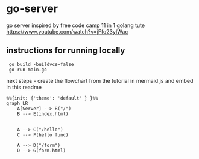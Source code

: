 # go-server
go server inspired by free code camp 11 in 1 golang tute https://www.youtube.com/watch?v=jFfo23yIWac

## instructions for running locally 

```
 go build -buildvcs=false
 go run main.go
```



next steps - create the flowchart from the tutorial in mermaid.js and embed in this readme

```mermaid
%%{init: {'theme': 'default' } }%%
graph LR
    A[Server] --> B("/")
    B --> E(index.html)
    
    
    A --> C("/hello")
    C --> F(hello func)
    
    A --> D("/form")
    D --> G(form.html)        
```